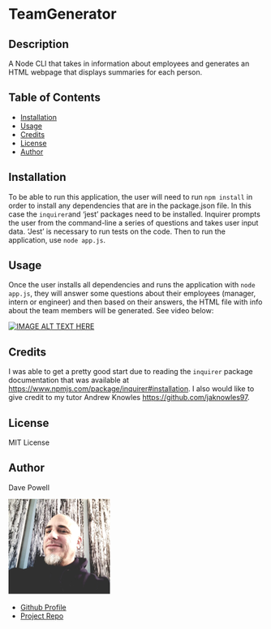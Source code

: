 

  # TeamGenerator

  ## Description
  A Node CLI that takes in information about employees and generates an HTML webpage that displays summaries for each person.

  ## Table of Contents

  * [Installation](#installation)
  * [Usage](#usage)
  * [Credits](#credits)
  * [License](#license)
  * [Author](#author)

  ## Installation
  To be able to run this application, the user will need to run `npm install` in order to install any dependencies that are in the package.json file. In this case the `inquirer`and ‘jest’ packages need to be installed. Inquirer prompts the user from the command-line a series of questions and takes user input data. ‘Jest’ is necessary to run tests on the code. Then to run the application, use `node app.js`.

  ## Usage
  Once the user installs all dependencies and runs the application with `node app.js`, they will answer some questions about their employees (manager, intern or engineer) and then based on their answers, the HTML file with info about the team members will be generated.
  See video below:

  [![IMAGE ALT TEXT HERE](http://img.youtube.com/vi/8y2ayBZt26U/0.jpg)](http://www.youtube.com/watch?v=8y2ayBZt26U)

  ## Credits
  I was able to get a pretty good start due to reading the `inquirer` package documentation that was available at https://www.npmjs.com/package/inquirer#installation. I also would like to give credit to my tutor Andrew Knowles https://github.com/jaknowles97.

  ## License
  MIT License

  ## Author

  Dave Powell

  ![Dave Powell](./images/dPowell.png "Dave Powell")

  * [Github Profile](https://github.com/evadllewop)
  * [Project Repo](https://github.com/evadllewop/TeamGenerator)

